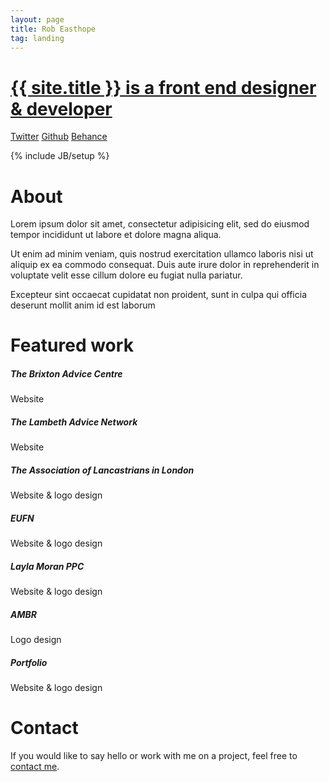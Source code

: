 ```yaml
---
layout: page
title: Rob Easthope
tag: landing
---
```

<div class="masthead">
  <div class="jumbotron">
    <div class="jumbotron-content-wrap">
      <a class="brand" href="{{ HOME_PATH }}"><h1>{{ site.title }} is a front end designer &amp; developer</h1></a>
    </div>
  </div>
  <div class="social-icons-wrap">
    <a class="twitter-icon" href="#"><span class="invisible">Twitter</span></a>
    <a class="github-icon" href="#"><span class="invisible">Github</span></a>
    <a class="behance-icon" href="#"><span class="invisible">Behance</span></a>
  </div>
</div>


{% include JB/setup %}



<h1 class="section-header">About</h1>

Lorem ipsum dolor sit amet, consectetur adipisicing elit, sed do eiusmod tempor incididunt ut labore et dolore magna aliqua. 

Ut enim ad minim veniam, quis nostrud exercitation ullamco laboris nisi ut aliquip ex ea commodo consequat. Duis aute irure dolor in reprehenderit in voluptate velit esse cillum dolore eu fugiat nulla pariatur. 

Excepteur sint occaecat cupidatat non proident, sunt in culpa qui officia deserunt mollit anim id est laborum

<h1 class="section-header">Featured work</h1>

<div class="row">
  <div class="thumbnails">
    <div class="col-span-4">
      <div class="thumbnail brixton">
        <div class="thumbnail-rollover">
          <div class="thumbnail-text-wrap">
            <h5>The Brixton Advice Centre</h5>
            <p>Website</p>
          </div>
        </div>
      </div>
    </div>
    <div class="col-span-4">
      <div class="thumbnail lambeth">
        <div class="thumbnail-rollover">
          <div class="thumbnail-text-wrap">
            <h5>The Lambeth Advice Network</h5>
            <p>Website</p>
          </div>
        </div>
      </div>
    </div>
    <div class="col-span-4">
      <div class="thumbnail lancastrians">
        <div class="thumbnail-rollover">
          <div class="thumbnail-text-wrap">
            <h5>The Association of Lancastrians in London</h5>
            <p>Website &amp; logo design</p>
          </div>
        </div>
      </div>
    </div>
    <div class="col-span-4">
      <div class="thumbnail eufn">
        <div class="thumbnail-rollover">
          <div class="thumbnail-text-wrap">
            <h5>EUFN</h5>
            <p>Website &amp; logo design</p>
          </div>
        </div>
      </div>
    </div>
    <div class="col-span-4">
      <div class="thumbnail layla">
        <div class="thumbnail-rollover">
          <div class="thumbnail-text-wrap">
            <h5>Layla Moran PPC</h5>
            <p>Website &amp; logo design</p>
          </div>
        </div>
      </div>
    </div>
    <div class="col-span-4">
      <div class="thumbnail ambr">
        <div class="thumbnail-rollover">
          <div class="thumbnail-text-wrap">
              <h5>AMBR</h5>
              <p>Logo design</p>
          </div>
        </div>
      </div>
    </div>
    <div class="col-span-4">
      <div class="thumbnail saffron">
        <div class="thumbnail-rollover">
          <div class="thumbnail-text-wrap">
            <h5>Portfolio</h5>
            <p>Website &amp; logo design</p>
          </div>
        </div>
      </div>
    </div>
  </div>
</div>

<div class="row">
  <h1 class="section-header">Contact</h1>
  If you would like to say hello or work with me on a project, feel free to <a href="mailton: robeasthope@gmail.com">contact me</a>.
</div>
